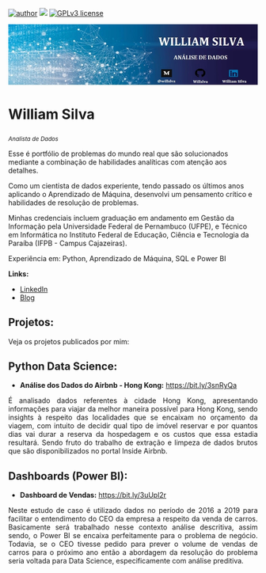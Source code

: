 [![author](https://img.shields.io/badge/author-williamsilva-red.svg)](https://www.linkedin.com/in/william-silva-a4489621a/) [![](https://img.shields.io/badge/python-3.9.7+-blue.svg)](https://www.python.org/downloads/release/python-397/) [![GPLv3 license](https://img.shields.io/badge/License-GPLv3-blue.svg)](http://perso.crans.org/besson/LICENSE.html)

<p align="center">
  <img src="banner.jpg" >
</p>

# William Silva
<sub>*Analista de Dados*</sub>

Esse é portfólio de problemas do mundo real que são solucionados mediante a combinação de habilidades analíticas com atenção aos detalhes.

Como um cientista de dados experiente, tendo passado os últimos anos aplicando o Aprendizado de Máquina, desenvolvi um pensamento crítico e habilidades de resolução de problemas.

Minhas credenciais incluem graduação em andamento em Gestão da Informação pela Universidade Federal de Pernambuco (UFPE), e Técnico em Informática no Instituto Federal de Educação, Ciência e Tecnologia da Paraíba (IFPB - Campus Cajazeiras).

Experiência em: Python, Aprendizado de Máquina, SQL e Power BI


**Links:**
* [LinkedIn](https://www.linkedin.com/in/william-silva-a4489621a/)
* [Blog](https://chuvadedados.wixsite.com/my-site)


## Projetos:
Veja os projetos publicados por mim:

## Python Data Science:
* **Análise dos Dados do Airbnb - Hong Kong:** https://bit.ly/3snRyQa
<p align="justify"> É analisado dados referentes à cidade Hong Kong, apresentando informações para viajar da melhor maneira possível para Hong Kong, sendo insights  à respeito das localidades que se encaixam no orçamento da viagem, com intuito de decidir qual tipo de imóvel reservar e por quantos dias vai durar a reserva da hospedagem e os custos que essa estadia resultará. Sendo fruto do trabalho de extração e limpeza de dados brutos que são disponibilizados no portal Inside Airbnb.
</p>

## Dashboards (Power BI):
* **Dashboard de Vendas:** https://bit.ly/3uUpl2r 
<p align="justify"> Neste estudo de caso é utilizado dados no período de 2016 a 2019 para facilitar o entendimento do CEO da empresa a respeito da venda de carros. Basicamente será trabalhado nesse contexto análise descritiva, assim sendo, o Power BI se encaixa perfeitamente para o problema de negócio. Todavia, se o CEO tivesse pedido para prever o volume de vendas de carros para o próximo ano então a abordagem da resolução do problema seria voltada para Data Science, especificamente com análise preditiva.
</p>
